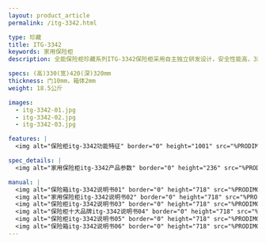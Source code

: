 ```yaml
---
layout: product_article
permalink: /itg-3342.html

type: 珍藏
title: ITG-3342
keywords: 家用保险柜
description: 全能保险柜珍藏系列ITG-3342保险柜采用自主独立研发设计，安全性能高，3面实心门栓和防撬挡板，内铺优质绒布，满足不同的存储需求。

specs: (高)330(宽)420(深)320mm
thickness: 门10mm，箱体2mm
weight: 18.5公斤

images:
  - itg-3342-01.jpg
  - itg-3342-02.jpg
  - itg-3342-03.jpg

features: |
  <img alt="保险柜itg-3342功能特征" border="0" height="1001" src="%PRODIMGS%/itg-3342-gn.jpg" width="538" />

spec_details: |
  <img alt="家用保险柜itg-3342产品参数" border="0" height="236" src="%PRODIMGS%/itg-3342-cpcs.jpg" width="538" />

manual: |
  <img alt="保险箱itg-3342说明书01" border="0" height="718" src="%PRODIMGS%/itg-sm01.jpg" width="538" />  
  <img alt="家用保险柜itg-3342说明书02" border="0" height="718" src="%PRODIMGS%/itg-sm02.jpg" width="538" />  
  <img alt="保险柜itg-3342说明书03" border="0" height="718" src="%PRODIMGS%/itg-sm03.jpg" width="538" />  
  <img alt="保险柜十大品牌itg-3342说明书04" border="0" height="718" src="%PRODIMGS%/itg-sm04.jpg" width="538" />  
  <img alt="保险柜itg-3342说明书05" border="0" height="718" src="%PRODIMGS%/itg-sm05.jpg" width="538" />  
  <img alt="保险箱itg-3342说明书06" border="0" height="718" src="%PRODIMGS%/itg-sm06.jpg" width="538" />
---
```

